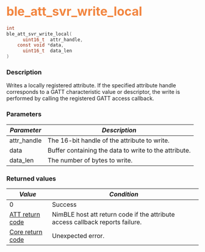 ## <font color="#F2853F" style="font-size:24pt">ble\_att\_svr\_write\_local</font>

```c
int
ble_att_svr_write_local(
      uint16_t  attr_handle,
    const void *data,
      uint16_t  data_len
)
```

### Description

Writes a locally registered attribute.  If the specified attribute handle corresponds to a GATT characteristic value or descriptor, the write is performed by calling the registered GATT access callback. 

### Parameters

| *Parameter* | *Description* |
|-------------|---------------|
| attr\_handle | The 16-bit handle of the attribute to write. |
| data | Buffer containing the data to write to the attribute. |
| data\_len | The number of bytes to write. |

### Returned values

| *Value* | *Condition* |
|---------|-------------|
| 0 | Success | 
| [ATT return code](../../ble_hs_return_codes/#return-codes-att) | NimBLE host att return code if the attribute access callback reports failure. |
| [Core return code](../../ble_hs_return_codes/#return-codes-core) | Unexpected error. |
